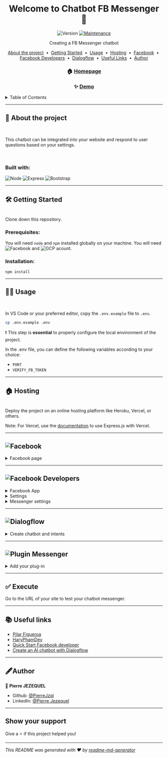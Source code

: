 <div align="center">
  
# Welcome to Chatbot FB Messenger 👋

![Version](https://img.shields.io/badge/version-1.0.0-blue.svg?cacheSeconds=2592000)
[![Maintenance](https://img.shields.io/badge/Maintained%3F-yes-green.svg)](https://github.com/PierreJzql/chatbot_FB_Messenger/graphs/commit-activity)

Creating a FB Messenger chatbot

<p>
  <a href="#about">About the project</a> &nbsp;&bull;&nbsp;
  <a href="#getting_started">Getting Started</a> &nbsp;&bull;&nbsp;
  <a href="#usage">Usage</a> &nbsp;&bull;&nbsp;
  <a href="#hosting">Hosting</a> &nbsp;&bull;&nbsp;
  <a href="#facebook_page">Facebook</a> &nbsp;&bull;&nbsp;
  <a href="#facebook_developers">Facebook Developers</a> &nbsp;&bull;&nbsp;
  <a href="#dialogflow">Dialogflow</a> &nbsp;&bull;&nbsp;
  <a href="#links">Useful Links</a> &nbsp;&bull;&nbsp;
  <a href="#author">Author</a>
  </p>

### 🏠 [Homepage](https://github.com/PierreJzql/chatbot_FB_Messenger#readme)

### ✨ [Demo](https://chatbotfbmessenger-e4572701eff6.herokuapp.com/)
</div>

<!-- TABLE CONTENT -->
<details>
  <summary>Table of Contents</summary>
  <ol>
    <li>
      <a href="#about">About The Project</a>
      <ul>
        <li><a href="#built-with">Built With</a></li>
      </ul>
    </li>
    <li>
      <a href="#getting_started">Getting Started</a>
      <ul>
        <li><a href="#prerequisites">Prerequisites</a></li>
        <li><a href="#installation">Installation</a></li>
      </ul>
    </li>
    <li><a href="#usage">Usage</a></li>
    <li><a href="#hosting">Hosting</a></li>
    <li>
        <a href="#facebook_page">Facebook</a>
    </li>
    <li>
        <a href="#facebook_developers">Facebook Developers</a>
            <ul>
                <li><a href="#facebook_app">Facebook App</a></li>
                <li><a href="#settings">Settings</a></li>
                <li><a href="#messenger_settings">Messenger settings</a></li>
            </ul>
    </li>
    <li><a href="#dialogflow">Dialogflow</a></li>
    <li><a href="#links">Useful Links</a></li>
    <li><a href="#author">Author</a></li>
  </ol>
</details>

---
<!-- ABOUT THE PROJECT -->
<div id="about">

## 📖 About the project
<br>
    <p>
    This chatbot can be integrated into your website and respond to user questions based on your settings.
    </p>
<br>
<div id="build_with">

### Built with:
![Node](https://img.shields.io/badge/Node%20js-339933?style=for-the-badge&logo=nodedotjs&logoColor=white)
![Express](https://img.shields.io/badge/Express%20js-000000?style=for-the-badge&logo=express&logoColor=white)
![Bootstrap](https://img.shields.io/badge/Bootstrap-563D7C?style=for-the-badge&logo=bootstrap&logoColor=white)
<br>
</div>

</div>

---
<!-- GETTING STARTED -->
<div id="getting_started">

## 🛠 Getting Started
<br>
Clone down this repository.

<div id="prerequisites">

### Prerequisites:
You will need `node` and `npm` installed globally on your machine.
You will need ![Facebook](https://img.shields.io/badge/Facebook-1877F2?style=for-the-badge&logo=facebook&logoColor=white) and ![GCP](https://img.shields.io/badge/Google_Cloud-4285F4?style=for-the-badge&logo=google-cloud&logoColor=white) acount.
</div>

<div id="installation">

### Installation:

`npm install` 
</div>
</div>

---
<!-- USAGE -->
<div id="usage">

## 👩‍💻 Usage
<br>

In VS Code or your preferred editor, copy the `.env.example` file to `.env`.
    
```sh
cp .env.example .env
```
    
❗️ This step is **essential** to properly configure the local environment of the project.

In the .env file, you can define the following variables according to your choice:
    
- `PORT`
- `VERIFY_FB_TOKEN`

</div>

---
<!-- HOSTING -->
<div id="hosting">

## 🏠 Hosting
<br>
Deploy the project on an online hosting platform like Heroku, Vercel, or others.

Note: For Vercel, use the [documentation](https://vercel.com/guides/using-express-with-vercel) to use Express.js with Vercel.
<br>
</div>

---
<!-- FACEBOOK -->
<div id="facebook_page">

## ![Facebook](https://img.shields.io/badge/Facebook-1877F2?style=for-the-badge&logo=facebook&logoColor=white)

<details>
<summary>Facebook page</summary>
<ol>
<li>Create a profile on Facebook if you don't have one.</li>
<li>Next, create a page associated with your profile.
The access link for creation is <a href="https://www.facebook.com/pages/?category=your_pages">here.</a></li>
<li>Go to the settings of the new page you've created and select "New Page Experience" (Available as of the date of this readme).</li><br>

![FB new version pages](https://github.com/PierreJzql/chatbot_FB_Messenger/assets/123973402/5d4b635f-a3a1-4aa4-aa49-839a69d94801)


<li>Select the 'Advanced Messaging' section.</li><br>

![FB advanced messaging](https://github.com/PierreJzql/chatbot_FB_Messenger/assets/123973402/eacde778-8273-407c-9492-2c4b41841319)


<li>Add the URL obtained after deploying the project to the chosen hosting provider.</li><br>

![FB whitelisted](https://github.com/PierreJzql/chatbot_FB_Messenger/assets/123973402/7950f8e2-6bcb-4537-863b-2b332e20e57f)

</ol>
</details>
</div>

---
<!-- FACEBOOK DEVELOPERS -->
<div id="facebook_developers">

## ![Facebook Developers](https://scontent-cdg4-2.xx.fbcdn.net/v/t39.2365-6/294896942_578136803798152_4396611467422003184_n.svg?_nc_cat=103&ccb=1-7&_nc_sid=ad8a9d&_nc_ohc=PqArNVIDDGQAX--P7Km&_nc_ht=scontent-cdg4-2.xx&oh=00_AfANqxii9AnCMUFfi2DrarHsrlmOYM10aKZ4eX671MS4Gw&oe=64E7202D)

<div id="facebook_app">
<details>
        <summary>Facebook App</summary>
        <ol>
            <li>On the website <a href="https://developers.facebook.com/">Facebook Developers</a>, create an account if you don't have one.</li>
            <li>Create an app and choose 'Other'.</li>
            <li>In the type selection, choose 'None'.</li>
            <li>On the next page, you only need to provide a name for your application.</li>
            <li>Now you'll be presented with the available Facebook products. Here, we will select 'Messenger'.</li>
        </ol> 
</details>
</div>

<div id="settings">
<details>
<summary>Settings</summary>
<br>

In the 'General' section, you'll need to provide a Privacy Policy URL, You can use the website [freeprivacypolicy](https://www.freeprivacypolicy.com) if you don't have one.

You can fill out the rest of the fields if you wish.
</details>
</div>


<div id="messenger_settings">
<details>
<summary>Messenger settings</summary>
<ol>
<li>In the messenger settings, select 'Add or Removes Pages' in the Access Tokens section, and choose your previously created page.</li><br>

![FB app access tokens](https://github.com/PierreJzql/chatbot_FB_Messenger/assets/123973402/c8779d3f-ca5e-460b-acf5-78422406e812)

<li>Generate a token and copy it. This is the FB_PAGE_TOKEN environment variable.</li><br>

![FB app copy token](https://github.com/PierreJzql/chatbot_FB_Messenger/assets/123973402/c8555315-1e14-492b-968e-a2dd7c7a6125)

<li>Now you need to fill in the 'Call Callback URL' with your hosted website's name and the VERIFY_FB_TOKEN environment variable.</li><br>

![FB app callback URL](https://github.com/PierreJzql/chatbot_FB_Messenger/assets/123973402/43489943-a07f-4288-aac3-229983f6fded)

<p>❗️ Attention: You need to add /webhook to the end of your URL.</p>

<li>In the 'Add Subscriptions' section, choose the desired subscriptions. For my application, I selected the first 2: 'Posts' and 'Messaging Postbacks'.</li><br>

![FB app subscriptions fields](https://github.com/PierreJzql/chatbot_FB_Messenger/assets/123973402/5eeb2007-d88d-4c1d-9f71-9344356fc2f8)

<li>In the 'Chat plugin' section, you need to enable 'Guest Update' to allow people without a Facebook account to send you a message.</li>
<li>You can now take the application live by activating the option at the top of the screen.</li><br>

![FB app live](https://github.com/PierreJzql/chatbot_FB_Messenger/assets/123973402/ff80e03f-b9f0-42ef-a2b5-7d716859e1c0)

Note: For optimal use and interaction with Messenger users, the application must be validated by Facebook in the App control section. This requires a validated corporate account.
When we created this chatbot, we didn't yet have a corporate account, so it only worked with guests.
</ol>
</details>
</div>

</div>

---

<!-- DIALOGFLOW -->
<div id="dialogflow">

## ![Dialogflow](	https://img.shields.io/badge/dialogflow-FF9800?style=for-the-badge&logo=dialogflow&logoColor=white)
<details>
<summary>Create chatbot and intents</summary>
<ol>

<li>Create a GCP account if you don't have one.</li>
<li>In the GCP console, create a new project. The name of your project should be set in your PROJECT_ID environment variable.</li>
<li>In your project's dashboard, select 'APIs and Services' -> 'Library'.</li><br>

![GCP library](https://github.com/PierreJzql/chatbot_FB_Messenger/assets/123973402/0aa458ba-cd68-4da3-ba0f-35a29255d338)

<li>Create credentials and service account.</li><br>

![GCP service account](https://github.com/PierreJzql/chatbot_FB_Messenger/assets/123973402/43734c2c-bbc5-4f40-9dfd-0668c8216af2)

<li>From here, I recommend following this <a href="https://www.aitude.com/how-to-get-dialogflow-api-credentials/">website</a> to retrieve the JSON file.</li>
<li>Once you have obtained the JSON file, you can fill in the `PRIVATE_KEY` and `CLIENT_EMAIL` environment variables.</li>
<li>You can now configure your API with different intents. Go to <a href='https://dialogflow.cloud.google.com'>Dialogflow</a> to set it up according to your preferences.</li>
</ol>
</details>
</div>

---

<!-- PLUGIN -->
<div id="plugin">

## ![Plugin Messenger](https://img.shields.io/badge/Messenger-00B2FF?style=for-the-badge&logo=messenger&logoColor=white)

<details>
    <summary>Add your plug-in</summary>
<ol>
<li>In order to add the Messenger plugin to your website, you need to go to the management of your page.</li>
<li>In the Meta Business Suite section, go to 'See All Messaging Settings' under ⚙️.</li>
<li>Select Chat Plugin and follow the instructions.</li>
<li>
Copy the code provided by Facebook and replace it in the JS scripts in the 'src/views/js' folder.

```
.
└── src .   » Project source code
    |
    └── views .   » Layouts of the projet (Header, Body, Footer)
                |
                └── JS    » Modify files "chatbox.js" and "FB_SDK.js"
    
```
</li>
</ol>
</details>
</div>

---

<!-- EXECUTE -->
<div id="execute">

## ✅ Execute

Go to the URL of your site to test your chatbot messenger.
</div>

---

<!-- USEFUL LINKS -->
<div id="links">

## 📚 Useful links



* [Pilar Figueroa](https://medium.com/crowdbotics/how-to-create-your-very-own-facebook-messenger-bot-with-dialogflow-and-node-js-in-just-one-day-f5f2f5792be5)<br>
* [HaryPhamDev](https://www.youtube.com/watch?v=Gv-FWOTY4TM)<br>
* [Quick Start Facebook developer](https://developers.facebook.com/docs/messenger-platform/getting-started/quick-start)<br>
* [Create an AI chatbot with Dialogflow](https://www.cloudskillsboost.google/focuses/634?locale=fr&parent=catalog) <br>
</div>

---

<!-- AUTHOR -->
<div id="author">

## 🖋️Author

👤 **Pierre JEZEQUEL**

* Github: [@PierreJzql](https://github.com/PierreJzql)
* LinkedIn: [@Pierre Jezequel](https://linkedin.com/in/https:\/\/www.linkedin.com\/in\/pierre-jezequel-91055a246)
</div>

---

<!-- SHOW YOUR SUPPORT -->
## Show your support

Give a ⭐️ if this project helped you!


***
_This README was generated with ❤️ by [readme-md-generator](https://github.com/kefranabg/readme-md-generator)_
